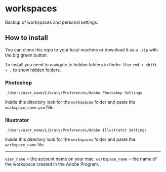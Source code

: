 # workspaces
Backup of workspaces and personal settings.

## How to install
You can clone this repo to your local machine or download it as a `.zip` with the big green button.

To install you need to navigate to hidden folders in finder. Use `cmd + shift + .` to show hidden folders.


### Photoshop
```
 /Users/user_name/Library/Preferences/Adobe Photoshop Settings
```

Inside this directory look for the `workspaces` folder and paste the `workspace_name.psw` file.


### Illustrator
```
 /Users/user_name/Library/Preferences/Adobe Illustrator Settings
```
Inside this directory look for the `workspaces` folder and paste the `workspace_name` file.

---

`user_name` = the account name on your mac.
`workspace_name` = the name of the workspace created in the Adobe Program.
